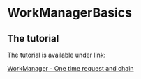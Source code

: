 # WorkManagerBasics


    
## The tutorial
The tutorial is available under link:

[WorkManager - One time request and chain](https://www.youtube.com/watch?v=igzSkrcuRzQ)






